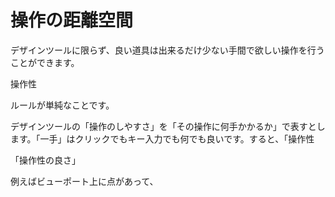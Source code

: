 # 操作の距離空間

デザインツールに限らず、良い道具は出来るだけ少ない手間で欲しい操作を行うことができます。

操作性

ルールが単純なことです。

デザインツールの「操作のしやすさ」を「その操作に何手かかるか」で表すとします。「一手」はクリックでもキー入力でも何でも良いです。すると、「操作性

「操作性の良さ」

例えばビューポート上に点があって、
